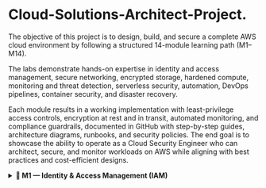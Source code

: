 # Cloud-Solutions-Architect-Project.


The objective of this project is to design, build, and secure a complete AWS cloud environment by following a structured 14-module learning path (M1–M14).

The labs demonstrate hands-on expertise in identity and access management, secure networking, encrypted storage, hardened compute, monitoring and threat detection, serverless security, automation, DevOps pipelines, container security, and disaster recovery. 

Each module results in a working implementation with least-privilege access controls, encryption at rest and in transit, automated monitoring, and compliance guardrails, documented in 
GitHub with step-by-step guides, architecture diagrams, runbooks, and security policies. The end goal is to showcase the ability to operate as a Cloud Security Engineer who can architect, secure, and monitor workloads on AWS while aligning with best practices and cost-efficient designs.


<details>
  <summary><b>🔹 M1 — Identity & Access Management (IAM)</b></summary>
  
Goal: Learn users, groups, roles, policies, MFA, and best practices.


## Step 1: Open the IAM Dashboard
- Sign in as your admin IAM user (not root).
- In the search bar, type IAM → open the IAM service.

## Step 2: Create a User Group
- In the left menu → User groups → Create group.
- Name: ReadOnlyGroup.
- Attach policy: check ReadOnlyAccess.
- Click Create group.

## Step 3: Create a User
- Left menu → Users → Add users.
- User name: analyst.
- Provide user access to the AWS Management Console.
- Set a password (autogenerated or custom).
- Next → Add user to group → choose ReadOnlyGroup.
- Skip tags → Create user.
  
<img width="1828" height="789" alt="image" src="https://github.com/user-attachments/assets/f2ab96c0-2369-4862-9afa-e8fcd794d5f9" />

## Step 4: Enforce MFA for User
- In the Users list → click analyst.
- Go to Security credentials tab.
- Assign MFA device → choose Authenticator app.
- Scan QR code with an app (Google Authenticator/Authy) → enter the 2 codes.
- MFA now shows as Assigned.
  
<img width="1641" height="675" alt="Screenshot 2025-09-03 at 7 40 51 PM" src="https://github.com/user-attachments/assets/5cd62a73-b10c-417b-b5d8-89d5ba26b288" />

## Step 5: Create a Custom Policy
- IAM → Policies → Create policy.
- Choose JSON editor.
- Paste (replace ACCOUNT_ID with yours)
{
  "Version": "2012-10-17",
  "Statement": [
    {
      "Effect": "Allow",
      "Action": [
        "s3:Get*",
        "s3:List*"
      ],
      "Resource": [
        "arn:aws:s3:::org-cloudtrail-logs-ACCOUNT_ID",
        "arn:aws:s3:::org-cloudtrail-logs-ACCOUNT_ID/*"
      ]
    }
  ]
}

- Name: S3LogsReadPolicy.
- Create policy.

## Step 6: Attach Custom Policy
- IAM → Users → click analyst.
- Permissions → Add permissions → Attach policies directly.
- Search S3LogsReadPolicy → select it → Add permissions.

## Step 7: Create an IAM Role for EC2
- IAM → Roles → Create role.
- Trusted entity: AWS service → EC2.
- Permissions: AmazonSSMManagedInstanceCore.
- Role name: EC2-SSM-Role.
- Create role.

Step 8: Test User Permissions
- Sign out → log in as analyst.
- Try S3:
  - You can list the CloudTrail logs bucket.
  - Try uploading → should be Access Denied.
- Try creating an EC2 → should also be Access Denied.

<img width="1912" height="865" alt="image" src="https://github.com/user-attachments/assets/56347c78-3dca-455f-aecc-89c388dd5e27" />
 - Access to create an EC2 instance denied

<img width="1917" height="792" alt="image" src="https://github.com/user-attachments/assets/6034cfa7-49fa-47fc-948f-e451893c305d" />

- Access to create a Bucket denied

</details>
